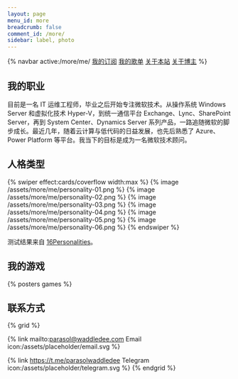 ```yaml
---
layout: page
menu_id: more
breadcrumb: false
comment_id: /more/
sidebar: label, photo
---
```


{% navbar active:/more/me/ [我的订阅](/more/) [我的歌单](/more/music/) [关于本站](/more/about/) [关于博主](/more/me/) %}

## 我的职业

目前是一名 IT 运维工程师，毕业之后开始专注微软技术。从操作系统 Windows Server 和虚拟化技术 Hyper-V，到统一通信平台 Exchange、Lync、SharePoint Server，再到 System Center、Dynamics Server 系列产品，一路追随微软的脚步成长。最近几年，随着云计算与低代码的日益发展，也先后熟悉了 Azure、Power Platform 等平台。我当下的目标是成为一名微软技术顾问。

## 人格类型

{% swiper effect:cards/coverflow width:max %}
{% image /assets/more/me/personality-01.png %}
{% image /assets/more/me/personality-02.png %}
{% image /assets/more/me/personality-03.png %}
{% image /assets/more/me/personality-04.png %}
{% image /assets/more/me/personality-05.png %}
{% image /assets/more/me/personality-06.png %}
{% endswiper %}

测试结果来自 [16Personalities](https://www.16personalities.com/ch)。

## 我的游戏

{% posters games %}

## 联系方式

{% grid %}
<!-- cell -->
{% link mailto:parasol@waddledee.com Email icon:/assets/placeholder/email.svg %}
<!-- cell -->
{% link https://t.me/parasolwaddledee Telegram icon:/assets/placeholder/telegram.svg %}
{% endgrid %}

<style>
  .md-text .link-card .img {
    filter: invert(85%) sepia(0%) saturate(1%) hue-rotate(87deg) brightness(95%) contrast(98%);
  }
</style>
